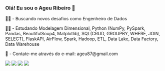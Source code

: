 ### Olá! Eu sou o Ageu Ribeiro 🙋

<p>🧑‍💻 - Buscando novos desafios como Engenheiro de Dados </p>
<p>👨‍🎓 - Estudando Modelagem Dimensional, Python (NumPy, PySpark, Pandas, BeautifulSoup4, Matplotlib), SQL(CRUD, GROUPBY, WHERE, JOIN, SELECT), FlaskAPI, AirFlow, Spark, Hadoop, ETL, Data Lake, Data Factory, Data Warehouse   </p>
<p>📩 - Contate-me através do e-mail: ageu87@gmail.com</p>

<div> 
  <a href="https://instagram.com/ageuribeirokeys" target="_blank"><img src="https://img.shields.io/badge/-Instagram-%23E4405F?style=for-the-badge&logo=instagram&logoColor=white" target="_blank"></a>
  <a href = "mailto:ageu87@gmail.com"><img src="https://img.shields.io/badge/-Gmail-%23333?style=for-the-badge&logo=gmail&logoColor=white" target="_blank"></a>
  <a href="https://www.linkedin.com/in/devageuribeiro" target="_blank"><img src="https://img.shields.io/badge/-LinkedIn-%230077B5?style=for-the-badge&logo=linkedin&logoColor=white" target="_blank"></a> 
  <a href="https://www.kaggle.com/ageuribeiroremay" target="_blank"><img src="https://img.shields.io/badge/-Kaggle-%230077B5?style=for-the-badge&logo=kaggle&logoColor=white" target="_blank"></a> 
</div>

